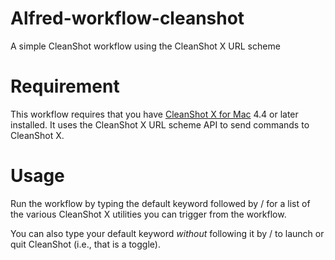 # Alfred-workflow-cleanshot
A simple CleanShot workflow using the CleanShot X URL scheme

# Requirement

This workflow requires that you have [CleanShot X for Mac](https://cleanshot.com/) 4.4 or later installed. It uses the CleanShot X URL scheme API to send commands to CleanShot X.


# Usage

Run the workflow by typing the default keyword followed by /<space/> for a list of the various CleanShot X utilities you can trigger from the workflow.

You can also type your default keyword *without* following it by /<space/> to launch or quit CleanShot (i.e., that is a toggle).
